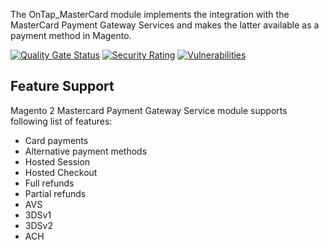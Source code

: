 The OnTap_MasterCard module implements the integration with the MasterCard Payment Gateway Services and makes the latter available as a payment method in Magento.

[![Quality Gate Status](http://sonarqube.extensions.ontap.cloud/api/project_badges/measure?project=mpgs_module-mastercard_AXZHYjTSYbrCcxJa7xyn&metric=alert_status)](http://sonarqube.extensions.ontap.cloud/dashboard?id=mpgs_module-mastercard_AXZHYjTSYbrCcxJa7xyn)
[![Security Rating](http://sonarqube.extensions.ontap.cloud/api/project_badges/measure?project=mpgs_module-mastercard_AXZHYjTSYbrCcxJa7xyn&metric=security_rating)](http://sonarqube.extensions.ontap.cloud/dashboard?id=mpgs_module-mastercard_AXZHYjTSYbrCcxJa7xyn)
[![Vulnerabilities](http://sonarqube.extensions.ontap.cloud/api/project_badges/measure?project=mpgs_module-mastercard_AXZHYjTSYbrCcxJa7xyn&metric=vulnerabilities)](http://sonarqube.extensions.ontap.cloud/dashboard?id=mpgs_module-mastercard_AXZHYjTSYbrCcxJa7xyn)

## Feature Support

Magento 2 Mastercard Payment Gateway Service module supports following list of features:

- Card payments
- Alternative payment methods
- Hosted Session
- Hosted Checkout
- Full refunds
- Partial refunds
- AVS
- 3DSv1
- 3DSv2
- ACH
